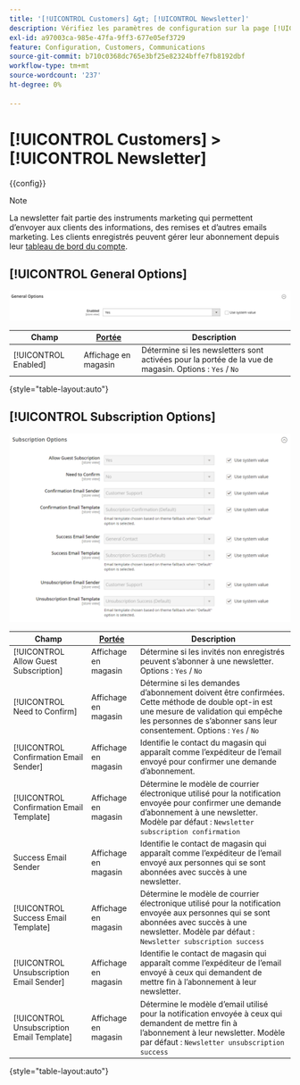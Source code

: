 ```yaml
---
title: '[!UICONTROL Customers] &gt; [!UICONTROL Newsletter]'
description: Vérifiez les paramètres de configuration sur la page [!UICONTROL Customers] &gt; [!UICONTROL Newsletter] de l’administrateur Commerce.
exl-id: a97003ca-985e-47fa-9ff3-677e05ef3729
feature: Configuration, Customers, Communications
source-git-commit: b710c0368dc765e3bf25e82324bffe7fb8192dbf
workflow-type: tm+mt
source-wordcount: '237'
ht-degree: 0%

---
```


# [!UICONTROL Customers] > [!UICONTROL Newsletter]

{{config}}

>[!NOTE]
>
>La newsletter fait partie des instruments marketing qui permettent d’envoyer aux clients des informations, des remises et d’autres emails marketing. Les clients enregistrés peuvent gérer leur abonnement depuis leur [tableau de bord du compte](../../customers/account-dashboard-my-account.md).

## [!UICONTROL General Options]

![Options générales](./assets/newsletter-general-options.png)<!-- zoom -->

| Champ | [Portée](../../getting-started/websites-stores-views.md#scope-settings) | Description |
|--- |--- |--- |
| [!UICONTROL Enabled] | Affichage en magasin | Détermine si les newsletters sont activées pour la portée de la vue de magasin. Options : `Yes` / `No` |

{style="table-layout:auto"}

## [!UICONTROL Subscription Options]

![Options d’abonnement](./assets/newsletter-subscription-options.png)<!-- zoom -->

<!-- [Subscription Options](https://docs.magento.com/user-guide/marketing/newsletter-configuration.html) -->

| Champ | [Portée](../../getting-started/websites-stores-views.md#scope-settings) | Description |
|--- |--- |--- |
| [!UICONTROL Allow Guest Subscription] | Affichage en magasin | Détermine si les invités non enregistrés peuvent s’abonner à une newsletter. Options : `Yes` / `No` |
| [!UICONTROL Need to Confirm] | Affichage en magasin | Détermine si les demandes d’abonnement doivent être confirmées. Cette méthode de double opt-in est une mesure de validation qui empêche les personnes de s’abonner sans leur consentement. Options : `Yes` / `No` |
| [!UICONTROL Confirmation Email Sender] | Affichage en magasin | Identifie le contact du magasin qui apparaît comme l’expéditeur de l’email envoyé pour confirmer une demande d’abonnement. |
| [!UICONTROL Confirmation Email Template] | Affichage en magasin | Détermine le modèle de courrier électronique utilisé pour la notification envoyée pour confirmer une demande d’abonnement à une newsletter. Modèle par défaut : `Newsletter subscription confirmation` |
| Success Email Sender | Affichage en magasin | Identifie le contact de magasin qui apparaît comme l’expéditeur de l’email envoyé aux personnes qui se sont abonnées avec succès à une newsletter. |
| [!UICONTROL Success Email Template] | Affichage en magasin | Détermine le modèle de courrier électronique utilisé pour la notification envoyée aux personnes qui se sont abonnées avec succès à une newsletter. Modèle par défaut : `Newsletter subscription success` |
| [!UICONTROL Unsubscription Email Sender] | Affichage en magasin | Identifie le contact de magasin qui apparaît comme l’expéditeur de l’email envoyé à ceux qui demandent de mettre fin à l’abonnement à leur newsletter. |
| [!UICONTROL Unsubscription Email Template] | Affichage en magasin | Détermine le modèle d’email utilisé pour la notification envoyée à ceux qui demandent de mettre fin à l’abonnement à leur newsletter. Modèle par défaut : `Newsletter unsubscription success` |

{style="table-layout:auto"}
